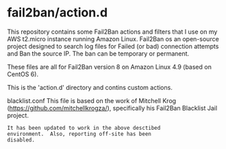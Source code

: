 # fail2ban/action.d

This repository contains some Fail2Ban actions and filters that I use on my AWS t2.micro instance running Amazon Linux.  Fail2Ban os an open-source project designed to search log files for Failed (or bad) connection attempts and Ban the source IP.  The ban can be temporary or permanent.

These files are all for Fail2Ban version 8 on Amazon Linux 4.9 (based on CentOS 6).

This is the 'action.d' directory and contins custom actions.

blacklist.conf
	This file is based on the work of Mitchell Krog
	(https://github.com/mitchellkrogza/), specifically
	his Fail2Ban Blacklist Jail project.

	It has been updated to work in the above desctibed
	environment.  Also, reporting off-site has been
	disabled.